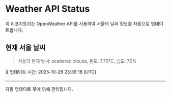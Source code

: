 
# Weather API Status

이 리포지토리는 OpenWeather API를 사용하여 서울의 날씨 정보를 자동으로 업데이트합니다.

## 현재 서울 날씨
> 서울의 현재 날씨: scattered clouds, 온도: 7.76°C, 습도: 76%

⏳ 업데이트 시간: 2025-10-28 23:39:18 (UTC)

---
자동 업데이트 봇에 의해 관리됩니다.
